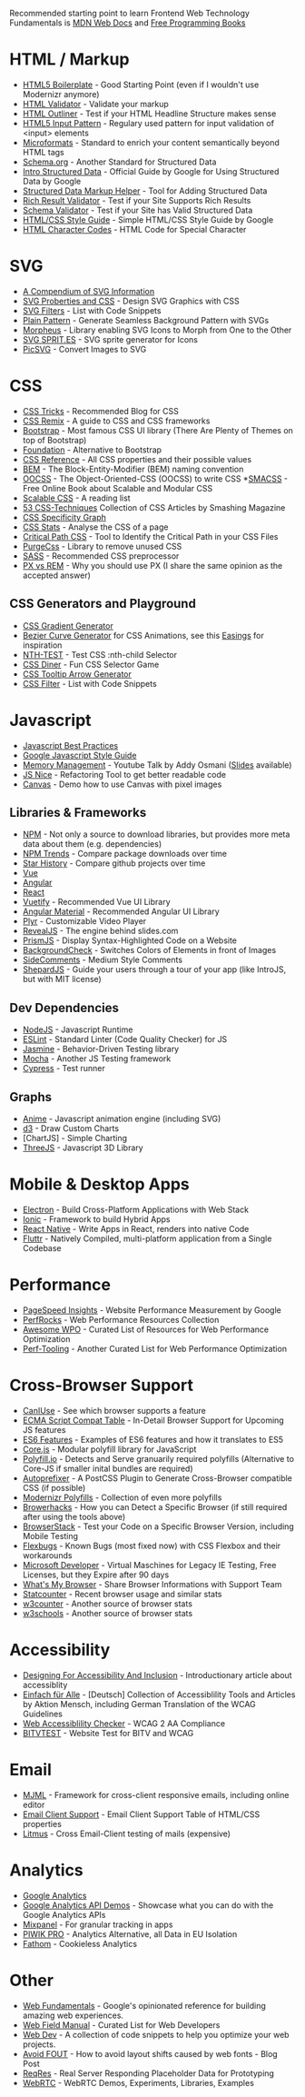 Recommended starting point to learn Frontend Web Technology Fundamentals is [MDN Web Docs](https://developer.mozilla.org/de/) and [Free Programming Books](https://github.com/EbookFoundation/free-programming-books)


# HTML / Markup

* [HTML5 Boilerplate](https://github.com/h5bp/html5-boilerplate) - Good Starting Point (even if I wouldn't use Modernizr anymore)
* [HTML Validator](http://validator.w3.org/) - Validate your markup
* [HTML Outliner](https://gsnedders.html5.org/outliner/) - Test if your HTML Headline Structure makes sense
* [HTML5 Input Pattern](https://www.html5pattern.com/) - Regulary used pattern for input validation of \<input\> elements
* [Microformats](http://microformats.org/) - Standard to enrich your content semantically beyond HTML tags
* [Schema.org](https://schema.org/docs/gs.html) - Another Standard for Structured Data
* [Intro Structured Data](https://developers.google.com/search/docs/advanced/structured-data/intro-structured-data) - Official Guide by Google for Using Structured Data by Google
* [Structured Data Markup Helper](https://www.google.com/webmasters/markup-helper/) - Tool for Adding Structured Data
* [Rich Result Validator](https://search.google.com/test/rich-results) - Test if your Site Supports Rich Results
* [Schema Validator](https://validator.schema.org/) - Test if your Site has Valid Structured Data
* [HTML/CSS Style Guide](https://google.github.io/styleguide/htmlcssguide.html) - Simple HTML/CSS Style Guide by Google
* [HTML Character Codes](https://websitebuilders.com/tools/html-codes/a-z/) - HTML Code for Special Character

# SVG

* [A Compendium of SVG Information](https://css-tricks.com/mega-list-svg-information/)
* [SVG Proberties and CSS](https://css-tricks.com/svg-properties-and-css/) - Design SVG Graphics with CSS
* [SVG Filters](https://webplatform.github.io/docs/svg/tutorials/smarter_svg_filters/) - List with Code Snippets
* [Plain Pattern](http://www.kennethcachia.com/plain-pattern/) - Generate Seamless Background Pattern with SVGs
* [Morpheus](https://alexk111.github.io/SVG-Morpheus/) - Library enabling SVG Icons to Morph from One to the Other
* [SVG SPRIT.ES](https://svgsprit.es/) - SVG sprite generator for Icons
* [PicSVG](https://picsvg.com/) - Convert Images to SVG

# CSS

* [CSS Tricks](https://css-tricks.com/) - Recommended Blog for CSS
* [CSS Remix](https://cssremix.com/) - A guide to CSS and CSS frameworks
* [Bootstrap](https://getbootstrap.com/) - Most famous CSS UI library (There Are Plenty of Themes on top of Bootstrap)
* [Foundation](https://get.foundation/) - Alternative to Bootstrap
* [CSS Reference](https://developer.mozilla.org/en-US/docs/Web/CSS/Reference) - All CSS properties and their possible values
* [BEM](https://en.bem.info/methodology/quick-start/) - The Block-Entity-Modifier (BEM) naming convention
* [OOCSS](https://www.keycdn.com/blog/oocss) - The Object-Oriented-CSS (OOCSS) to write CSS
*[SMACSS](http://smacss.com/) - Free Online Book about Scalable and Modular CSS
* [Scalable CSS](https://github.com/davidtheclark/scalable-css-reading-list) - A reading list
* [53 CSS-Techniques](https://www.smashingmagazine.com/2007/01/53-css-techniques-you-couldnt-live-without/) Collection of CSS Articles by Smashing Magazine
* [CSS Specificity Graph](https://jonassebastianohlsson.com/specificity-graph/)
* [CSS Stats](https://cssstats.com/) - Analyse the CSS of a page
* [Critical Path CSS](https://jonassebastianohlsson.com/criticalpathcssgenerator/) - Tool to Identify the Critical Path in your CSS Files
* [PurgeCss](https://purgecss.com/) - Library to remove unused CSS
* [SASS](https://sass-lang.com/documentation) - Recommended CSS preprocessor
* [PX vs REM](https://stackoverflow.com/questions/11799236/should-i-use-px-or-rem-value-units-in-my-css) - Why you should use PX (I share the same opinion as the accepted answer)


## CSS Generators and Playground

* [CSS Gradient Generator](https://www.colorzilla.com/gradient-editor/)
* [Bezier Curve Generator](https://cubic-bezier.com/) for CSS Animations, see this [Easings](https://easings.net/) for inspiration
* [NTH-TEST](http://www.topdesignagencies.com/nth-test/) - Test CSS :nth-child Selector
* [CSS Diner](https://flukeout.github.io/#) - Fun CSS Selector Game
* [CSS Tooltip Arrow Generator](https://cssarrowplease.com/)
* [CSS Filter](https://developer.mozilla.org/en-US/docs/Web/CSS/filter) - List with Code Snippets


# Javascript

* [Javascript Best Practices](https://www.thinkful.com/learn/javascript-best-practices-1/)
* [Google Javascript Style Guide](https://google.github.io/styleguide/jsguide.html)
* [Memory Management](https://www.youtube.com/watch?v=LaxbdIyBkL0) - Youtube Talk by Addy Osmani ([Slides](https://speakerdeck.com/addyosmani/javascript-memory-management-masterclass) available)
* [JS Nice](http://jsnice.org/) - Refactoring Tool to get better readable code
* [Canvas](https://github.com/codepo8/canvas-images-and-pixels/) - Demo how to use Canvas with pixel images

## Libraries & Frameworks

* [NPM](https://www.npmjs.com/) - Not only a source to download libraries, but provides more meta data about them (e.g. dependencies)
* [NPM Trends](https://www.npmtrends.com/) - Compare package downloads over time
* [Star History](https://star-history.com/) - Compare github projects over time
* [Vue](https://vuejs.org/)
* [Angular](https://angular.io/)
* [React](https://reactjs.org/)
* [Vuetify](https://vuetifyjs.com/en/) - Recommended Vue UI Library
* [Angular Material](https://material.angular.io/) - Recommended Angular UI Library
* [Plyr](https://plyr.io/) - Customizable Video Player
* [RevealJS](https://revealjs.com/) - The engine behind slides.com
* [PrismJS](https://prismjs.com/) - Display Syntax-Highlighted Code on a Website
* [BackgroundCheck](http://www.kennethcachia.com/background-check/index.html) - Switches Colors of Elements in front of Images
* [SideComments](http://aroc.github.io/side-comments-demo/) - Medium Style Comments
* [ShepardJS](https://shepherdjs.dev/) - Guide your users through a tour of your app (like IntroJS, but with MIT license)

## Dev Dependencies

* [NodeJS](https://nodejs.org/en/) - Javascript Runtime
* [ESLint](https://eslint.org/) - Standard Linter (Code Quality Checker) for JS
* [Jasmine](https://jasmine.github.io/) - Behavior-Driven Testing library
* [Mocha](https://mochajs.org/) - Another JS Testing framework
* [Cypress](https://www.cypress.io/) - Test runner

## Graphs

* [Anime](https://animejs.com/) - Javascript animation engine (including SVG)
* [d3](https://d3js.org/) - Draw Custom Charts
* [ChartJS] - Simple Charting
* [ThreeJS](https://threejs.org/) - Javascript 3D Library

# Mobile & Desktop Apps

* [Electron](https://www.electronjs.org/) - Build Cross-Platform Applications with Web Stack
* [Ionic](https://ionicframework.com/) - Framework to build Hybrid Apps
* [React Native](https://reactnative.dev/) - Write Apps in React, renders into native Code
* [Fluttr](https://flutter.dev/) - Natively Compiled, multi-platform application from a Single Codebase


# Performance

* [PageSpeed Insights](https://pagespeed.web.dev/) - Website Performance Measurement by Google
* [PerfRocks](https://perf.rocks/) - Web Performance Resources Collection
* [Awesome WPO](https://awesome-wpo.netlify.app/) - Curated List of Resources for Web Performance Optimization
* [Perf-Tooling](https://www.perf-tooling.today/) - Another Curated List for Web Performance Optimization

# Cross-Browser Support

* [CanIUse](https://caniuse.com/) - See which browser supports a feature
* [ECMA Script Compat Table](https://kangax.github.io/compat-table/es6/) - In-Detail Browser Support for Upcoming JS features
* [ES6 Features](http://es6-features.org/) - Examples of ES6 features and how it translates to ES5
* [Core.js](https://github.com/zloirock/core-js) - Modular polyfill library for JavaScript
* [Polyfill.io](https://polyfill.io/v3/) - Detects and Serve granuarily required polyfills (Alternative to Core-JS if smaller inital bundles are required)
* [Autoprefixer](https://github.com/postcss/autoprefixer) - A PostCSS Plugin to Generate Cross-Browser compatible CSS (if possible)
* [Modernizr Polyfills](https://github.com/Modernizr/Modernizr/wiki/HTML5-Cross-browser-Polyfills) - Collection of even more polyfills
* [Browerhacks](http://browserhacks.com/) - How you can Detect a Specific Browser (if still required after using the tools above)
* [BrowserStack](https://www.browserstack.com/) - Test your Code on a Specific Browser Version, including Mobile Testing
* [Flexbugs](https://github.com/philipwalton/flexbugs) - Known Bugs (most fixed now) with CSS Flexbox and their workarounds
* [Microsoft Developer](https://developer.microsoft.com/en-us/microsoft-edge/tools/vms/) - Virtual Maschines for Legacy IE Testing, Free Licenses, but they Expire after 90 days
* [What's My Browser](https://www.whatsmybrowser.org/) - Share Browser Informations with Support Team
* [Statcounter](https://gs.statcounter.com/) - Recent browser usage and similar stats
* [w3counter](https://www.w3counter.com/globalstats.php) - Another source of browser stats
* [w3schools](https://www.w3schools.com/browsers/default.asp) - Another source of browser stats


# Accessibility

* [Designing For Accessibility And Inclusion](https://www.smashingmagazine.com/2018/04/designing-accessibility-inclusion/) - Introductionary article about accessiblity
* [Einfach für Alle](https://www.einfach-fuer-alle.de/) - [Deutsch] Collection of Accessiblility Tools and Articles by Aktion Mensch, including German Translation of the WCAG Guidelines
* [Web Accessiblility Checker](https://achecker.achecks.ca/checker/index.php) - WCAG 2 AA Compliance
* [BITVTEST](https://www.bitvtest.de/) - Website Test for BITV and WCAG

# Email

* [MJML](https://mjml.io/) - Framework for cross-client responsive emails, including online editor
* [Email Client Support](https://www.campaignmonitor.com/css/) - Email Client Support Table of HTML/CSS properties
* [Litmus](https://www.litmus.com/) - Cross Email-Client testing of mails (expensive)

# Analytics

* [Google Analytics](https://marketingplatform.google.com/about/analytics/)
* [Google Analytics API Demos](https://ga-dev-tools.web.app/) - Showcase what you can do with the Google Analytics APIs
* [Mixpanel](https://mixpanel.com/) - For granular tracking in apps
* [PIWIK PRO](https://piwikpro.de/) - Analytics Alternative, all Data in EU Isolation
* [Fathom](https://usefathom.com/) - Cookieless Analytics

# Other

* [Web Fundamentals](https://developers.google.com/web/fundamentals) - Google's opinionated reference for building amazing web experiences.
* [Web Field Manual](https://webfieldmanual.com/) - Curated List for Web Developers
* [Web Dev](https://web.dev/patterns/) - A collection of code snippets to help you optimize your web projects.
* [Avoid FOUT](https://simonhearne.com/2021/layout-shifts-webfonts/) - How to avoid layout shifts caused by web fonts - Blog Post
* [ReqRes](https://reqres.in/) - Real Server Responding Placeholder Data for Prototyping
* [WebRTC](https://github.com/muaz-khan/WebRTC-Experiment) - WebRTC Demos, Experiments, Libraries, Examples


